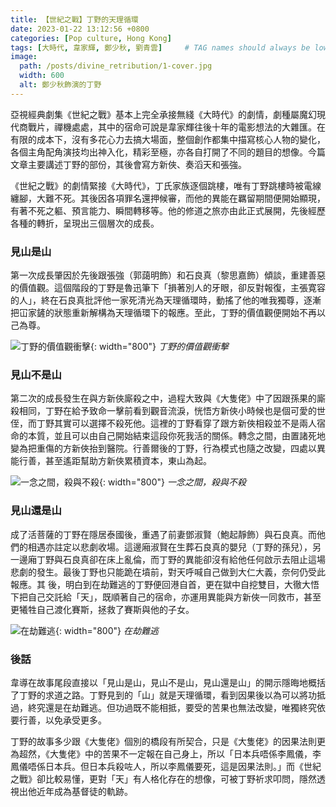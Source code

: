 ```yaml
---
title: 【世紀之戰】丁野的天理循環
date: 2023-01-22 13:12:56 +0800
categories: [Pop culture, Hong Kong]
tags: [大時代, 韋家輝, 鄭少秋, 劉青雲]     # TAG names should always be lowercase
image: 
  path: /posts/divine_retribution/1-cover.jpg
  width: 600
  alt: 鄭少秋飾演的丁野
---
```


亞視經典劇集《世紀之戰》基本上完全承接無綫《大時代》的劇情，劇種屬魔幻現代商戰片，禪機處處，其中的宿命可說是韋家輝往後十年的電影想法的大雜匯。在有限的成本下，沒有多花心力去搞大場面，整個創作都集中描寫核心人物的變化，各個主角配角演技均出神入化，精彩至極，亦各自打開了不同的題目的想像。今篇文章主要講述丁野的部份，其後會寫方新俠、奏滔天和張強。

《世紀之戰》的劇情緊接《大時代》，丁氏家族逐個跳樓，唯有丁野跳樓時被電線纏腳，大難不死。其後因各項罪名還押候審，而他的異能在羈留期間便開始顯現，有著不死之軀、預言能力、瞬間轉移等。他的修道之旅亦由此正式展開，先後經歷各種的轉折，呈現出三個層次的成長。

### 見山是山

第一次成長肇因於先後跟張強（郭藹明飾）和石良真（黎思嘉飾）傾談，重建善惡的價值觀。這個階段的丁野是魯迅筆下「損著別人的牙眼，卻反對報復，主張寛容的人」，終在石良真批評他一家死清光為天理循環時，動搖了他的唯我獨尊，逐漸把冚家鏟的狀態重新解構為天理循環下的報應。至此，丁野的價值觀便開始不再以己為尊。

![丁野的價值觀衝擊](/posts/divine_retribution/1-1.jpg){: width="800"}
_丁野的價值觀衝擊_

### 見山不是山

第二次的成長發生在與方新俠廝殺之中，過程大致與《大隻佬》中了因跟孫果的廝殺相同，丁野在給予致命一擊前看到觀音流淚，恍悟方新俠小時候也是個可愛的世侄，而丁野其實可以選擇不殺死他。這裡的丁野看穿了跟方新俠相殺並不是兩人宿命的本質，並且可以由自己開始結束這段你死我活的關係。轉念之間，由置諸死地變為把重傷的方新俠抬到醫院。行善爾後的丁野，行為模式也隨之改變，四處以異能行善，甚至遙距幫助方新俠累積資本，東山為起。

![一念之間，殺與不殺](/posts/divine_retribution/1-2.jpg){: width="800"}
_一念之間，殺與不殺_

### 見山還是山

成了活菩薩的丁野在隱居泰國後，重遇了前妻鄧淑賢（鮑起靜飾）與石良真。而他們的相遇亦註定以悲劇收場。這邊廂淑賢在生葬石良真的嬰兒（丁野的孫兒），另一邊廂丁野與石良真卻在床上亂倫，而丁野的異能卻沒有給他任何啟示去阻止這場悲劇的發生。最後丁野也只能跪在墳前，對天呼喊自己做到大仁大義，奈何仍受此報應。其 後，明白到在劫難逃的丁野便回港自首，更在獄中自挖雙目，大徹大悟下把自己交託給「天」，既順著自己的宿命，亦運用異能與方新俠一同救市，甚至更犧牲自己渡化賽斯，拯救了賽斯與他的子女。

![在劫難逃](/posts/divine_retribution/1-3.jpg){: width="800"}
_在劫難逃_

### 後話

韋導在故事尾段直接以「見山是山，見山不是山，見山還是山」的開示隱晦地概括了丁野的求道之路。丁野見到的「山」就是天理循環，看到因果後以為可以將功抵過，終究還是在劫難逃。但功過既不能相抵，要受的苦果也無法改變，唯獨終究依要行善，以免承受更多。

丁野的故事多少跟《大隻佬》個別的橋段有所契合，只是《大隻佬》的因果法則更為超然，《大隻佬》中的苦果不一定報在自己身上，所以「日本兵唔係李鳳儀，李鳳儀唔係日本兵。但日本兵殺咗人，所以李鳳儀要死，這是因果法則。」而《世紀之戰》卻比較易懂，更對「天」有人格化存在的想像，可被丁野祈求叩問，隱然透視出他近年成為基督徒的軌跡。